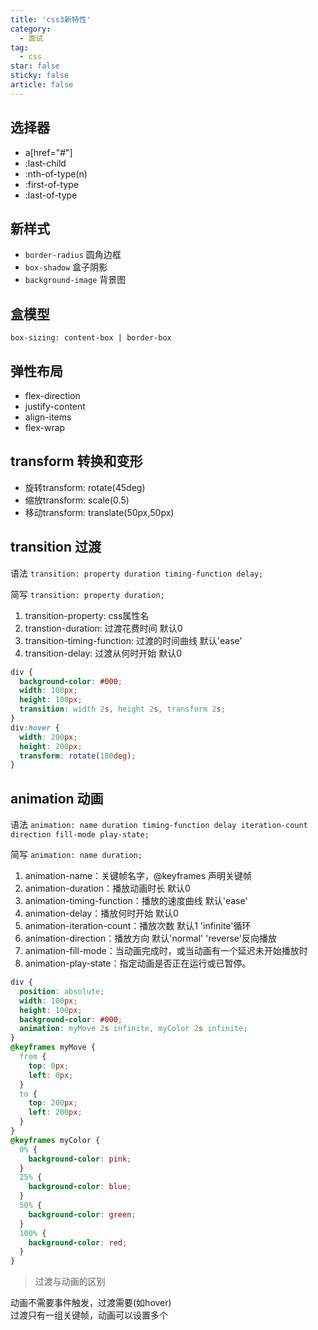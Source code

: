 ```yaml
---
title: 'css3新特性'
category:
  - 面试
tag:
  - css
star: false
sticky: false  
article: false
---
```


## 选择器

- a[href="#"]
- :last-child
- :nth-of-type(n)
- :first-of-type
- :last-of-type

## 新样式

- `border-radius` 圆角边框  
- `box-shadow` 盒子阴影  
- `background-image` 背景图
      
## 盒模型

`box-sizing: content-box | border-box`

## 弹性布局

- flex-direction
- justify-content
- align-items
- flex-wrap
      
## transform 转换和变形

- 旋转transform: rotate(45deg)
- 缩放transform: scale(0.5)
- 移动transform: translate(50px,50px)

## transition 过渡

语法 `transition: property duration timing-function delay;`

简写 `transition: property duration;`

1. transition-property: css属性名
2. transtion-duration: 过渡花费时间 默认0
3. transition-timing-function: 过渡的时间曲线 默认'ease' 
4. transition-delay: 过渡从何时开始 默认0

``` css
div {
  background-color: #000;
  width: 100px;
  height: 100px;
  transition: width 2s, height 2s, transform 2s;
​}
div:hover {
  width: 200px;
  height: 200px;
  transform: rotate(180deg);
}
```

## animation 动画

语法 `animation: name duration timing-function delay iteration-count direction fill-mode play-state;`

简写 `animation: name duration;`

1. animation-name：关键帧名字，@keyframes 声明关键帧
2. animation-duration：播放动画时长 默认0
3. animation-timing-function：播放的速度曲线 默认'ease'
4. animation-delay：播放何时开始 默认0
5. animation-iteration-count：播放次数 默认1 'infinite'循环
6. animation-direction：播放方向 默认'normal' 'reverse'反向播放
7. animation-fill-mode：当动画完成时，或当动画有一个延迟未开始播放时
8. animation-play-state：指定动画是否正在运行或已暂停。

``` css
div {
  position: absolute;
  width: 100px;
  height: 100px;
  background-color: #000;
  animation: myMove 2s infinite, myColor 2s infinite;
}
@keyframes myMove {
  from {
    top: 0px;
    left: 0px;
  }
  to {
    top: 200px;
    left: 200px;
  }
}
@keyframes myColor {
  0% {
    background-color: pink;
  }
  25% {
    background-color: blue;
  }
  50% {
    background-color: green;
  }
  100% {
    background-color: red;
  }
​}
```

> 过渡与动画的区别

动画不需要事件触发，过渡需要(如hover)  
过渡只有一组关键帧，动画可以设置多个
   



